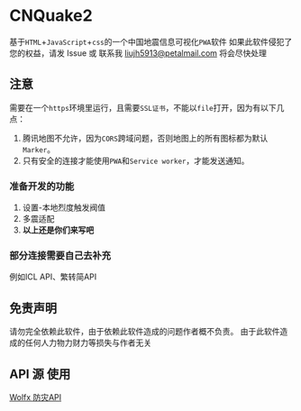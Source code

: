 # CNQuake2
基于`HTML`+`JavaScript`+`css`的一个中国地震信息可视化`PWA`软件
如果此软件侵犯了您的权益，请发 Issue 或 联系我 liujh5913@petalmail.com
将会尽快处理

## 注意
需要在一个`https`环境里运行，且需要`SSL证书`，不能以`file`打开，因为有以下几点：
1. 腾讯地图不允许，因为`CORS`跨域问题，否则地图上的所有图标都为默认`Marker`。
2. 只有安全的连接才能使用`PWA`和`Service worker`，才能发送通知。

### 准备开发的功能
1. 设置-本地烈度触发阀值
2. 多震适配
3. **以上还是你们来写吧**

### 部分连接需要自己去补充
例如ICL API、繁转简API

## 免责声明
请勿完全依赖此软件，由于依赖此软件造成的问题作者概不负责。
由于此软件造成的任何人力物力财力等损失与作者无关

## API 源 使用
[Wolfx 防灾API](https://wolfx.jp/apidoc)

